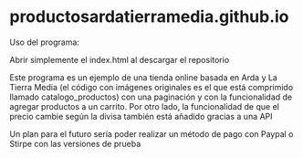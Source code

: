# productosardatierramedia.github.io

Uso del programa:

Abrir simplemente el index.html al descargar el repositorio


Este programa es un ejemplo de una tienda online basada en Arda y La Tierra Media (el código con imágenes originales es el que está comprimido llamado catalogo_productos) con una paginación y con la funcionalidad de agregar productos a un carrito. Por otro lado, la funcionalidad de que el precio cambie según la divisa también está añadido gracias a una API

Un plan para el futuro sería poder realizar un método de pago con Paypal o Stirpe con las versiones de prueba

